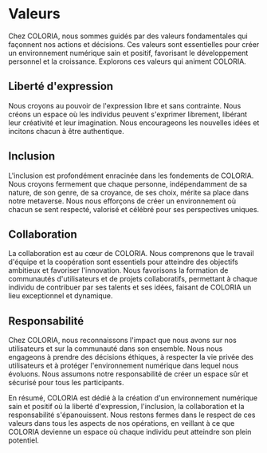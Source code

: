 # Valeurs

Chez COLORIA, nous sommes guidés par des valeurs fondamentales qui façonnent nos actions et décisions. Ces valeurs sont essentielles pour créer un environnement numérique sain et positif, favorisant le développement personnel et la croissance. Explorons ces valeurs qui animent COLORIA.

## Liberté d'expression

Nous croyons au pouvoir de l'expression libre et sans contrainte. Nous créons un espace où les individus peuvent s'exprimer librement, libérant leur créativité et leur imagination. Nous encourageons les nouvelles idées et incitons chacun à être authentique.

## Inclusion

L'inclusion est profondément enracinée dans les fondements de COLORIA. Nous croyons fermement que chaque personne, indépendamment de sa nature, de son genre, de sa croyance, de ses choix, mérite sa place dans notre metaverse. Nous nous efforçons de créer un environnement où chacun se sent respecté, valorisé et célébré pour ses perspectives uniques.

## Collaboration

La collaboration est au cœur de COLORIA. Nous comprenons que le travail d'équipe et la coopération sont essentiels pour atteindre des objectifs ambitieux et favoriser l'innovation. Nous favorisons la formation de communautés d'utilisateurs et de projets collaboratifs, permettant à chaque individu de contribuer par ses talents et ses idées, faisant de COLORIA un lieu exceptionnel et dynamique.

## Responsabilité

Chez COLORIA, nous reconnaissons l'impact que nous avons sur nos utilisateurs et sur la communauté dans son ensemble. Nous nous engageons à prendre des décisions éthiques, à respecter la vie privée des utilisateurs et à protéger l'environnement numérique dans lequel nous évoluons. Nous assumons notre responsabilité de créer un espace sûr et sécurisé pour tous les participants.

En résumé, COLORIA est dédié à la création d'un environnement numérique sain et positif où la liberté d'expression, l'inclusion, la collaboration et la responsabilité s'épanouissent. Nous restons fermes dans le respect de ces valeurs dans tous les aspects de nos opérations, en veillant à ce que COLORIA devienne un espace où chaque individu peut atteindre son plein potentiel.
